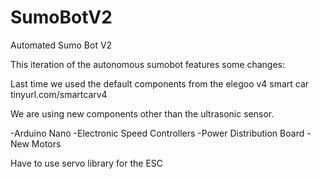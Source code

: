 # SumoBotV2
Automated Sumo Bot V2

This iteration of the autonomous sumobot features some changes:

Last time we used the default components from the elegoo v4 smart car
tinyurl.com/smartcarv4 

We are using new components other than the ultrasonic sensor.

-Arduino Nano
-Electronic Speed Controllers
-Power Distribution Board
-New Motors

Have to use servo library for the ESC
